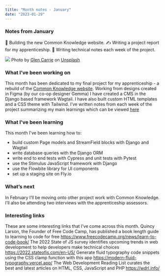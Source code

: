 ```yaml
---
title: "Month notes - January"
date: "2023-01-29"
---
```


### Notes from January 
🚧 Building the new Common Knowledge website. ✍️ Writing a project report for my apprenticeship. 📝 Writing technical notes each week of the project. 



![](https://images.unsplash.com/photo-1577863231392-b5de256c3310?ixlib=rb-4.0.3&ixid=MnwxMjA3fDB8MHxwaG90by1wYWdlfHx8fGVufDB8fHx8&auto=format&fit=crop&w=1770&q=80)
Photo by <a href="https://unsplash.com/@glencarrie?utm_source=unsplash&utm_medium=referral&utm_content=creditCopyText">Glen Carrie</a> on <a href="https://unsplash.com/photos/TGeFx4x4NHU?utm_source=unsplash&utm_medium=referral&utm_content=creditCopyText">Unsplash</a>
  

###  What I’ve been working on
This month has been dedicated to my final project for my apprenticeship - a rebuild of the [Common Knowledge website](https://alpha.commonknowledge.coop/). Working from designs created in Figma (by our co-op designer Gemma) I have created a CMS in the Django based framework Wagtail. I have also built custom HTML templates and a CSS theme with Tailwind. I’ve written notes from each week of the project summarizing my main learnings which can be viewed [here](https://alpha.commonknowledge.coop/writing/) 

###  What I’ve been learning
This month I've been learning how to:
- build custom Page models and StreamField blocks with Django and Wagtail
- write database queries with the Django ORM
- write end to end tests with Cypress and unit tests with Pytest
- use the Stimulus JavaScript framework with Django 
- use the Flowbite library for UI components 
- set up a staging site on Fly.io

### What’s next
In February I’ll be moving onto other project work with Common Knowledge. I’ll also be attending two interviews with the apprenticeship assessors. 

### Interesting links
These are some interesting links that I’ve come across this month.
Quincy Larson, the Founder of Free Code Camp, has published a book length guide to learning to code for free https://www.freecodecamp.org/news/learn-to-code-book/
The 2022 State of JS survey identifies upcoming trends in web development to help developers make technical choices https://2022.stateofjs.com/en-US/
Generate fluid typography code snippets using the CSS clamp function with this app https://modern-fluid-typography.vercel.app/
The Web Development Reading List curates the best and latest articles on HTML, CSS, JavaScript and PHP https://wdrl.info/


